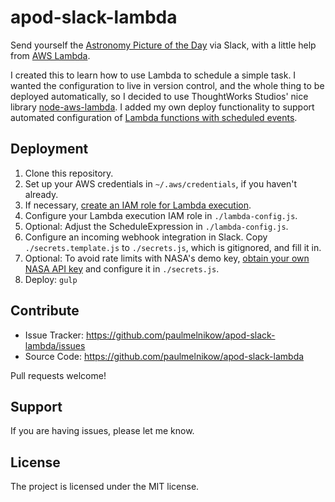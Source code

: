 apod-slack-lambda
=================

Send yourself the [Astronomy Picture of the Day][APOD] via Slack, with a
little help from [AWS Lambda][].

I created this to learn how to use Lambda to schedule a simple task. I wanted
the configuration to live in version control, and the whole thing to be
deployed automatically, so I decided to use ThoughtWorks Studios' nice library
[node-aws-lambda][]. I added my own deploy functionality to support automated
configuration of [Lambda functions with scheduled events][scheduled].

[APOD]: http://apod.nasa.gov/apod/astropix.html
[AWS Lambda]: https://aws.amazon.com/lambda/
[node-aws-lambda]: https://github.com/ThoughtWorksStudios/node-aws-lambda
[scheduled]: http://docs.aws.amazon.com/AmazonCloudWatch/latest/DeveloperGuide/RunLambdaSchedule.html


Deployment
----------

1. Clone this repository.
2. Set up your AWS credentials in `~/.aws/credentials`, if you haven't already.
3. If necessary, [create an IAM role for Lambda execution][IAM role].
4. Configure your Lambda execution IAM role in `./lambda-config.js`.
5. Optional: Adjust the ScheduleExpression in `./lambda-config.js`.
6. Configure an incoming webhook integration in Slack. Copy
   `./secrets.template.js` to `./secrets.js`, which is gitignored, and
   fill it in.
7. Optional: To avoid rate limits with NASA's demo key,
   [obtain your own NASA API key][NASA API key] and configure it in
    `./secrets.js`.
8. Deploy: `gulp`

[IAM role]: http://docs.aws.amazon.com/IAM/latest/UserGuide/id_roles_create_for-service.html#roles-creatingrole-service-console
[NASA API key]: https://api.nasa.gov/


Contribute
----------

- Issue Tracker: https://github.com/paulmelnikow/apod-slack-lambda/issues
- Source Code: https://github.com/paulmelnikow/apod-slack-lambda

Pull requests welcome!


Support
-------

If you are having issues, please let me know.


License
-------

The project is licensed under the MIT license.
